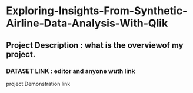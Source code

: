 # Exploring-Insights-From-Synthetic-Airline-Data-Analysis-With-Qlik
## Project Description : what is the overviewof my project.
### DATASET LINK : editor and anyone wuth link
project Demonstration link
